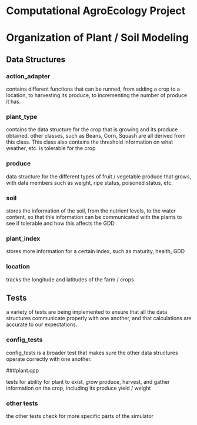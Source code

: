 # Computational AgroEcology Project

# Organization of Plant / Soil Modeling

## Data Structures

### action_adapter

contains different functions that can be runned, from adding a crop to a location, 
to harvesting its produce, to incrementing the number of produce it has.

### plant_type

contains the data structure for the crop that is growing and its produce obtained.
other classes, such as Beans, Corn, Squash are all derived from this class.
This class also contains the threshold information on what weather, etc. is tolerable
for the crop

### produce

data structure for the different types of fruit / vegetable produce that grows,
with data members such as weight, ripe status, poisoned status, etc. 

### soil

stores the information of the soil, from the nutrient levels, to the water content,
so that this information can be communicated with the plants to see if tolerable 
and how this affects the GDD

### plant_index

stores more information for a certain index, such as maturity, health, GDD

### location

tracks the longitude and latitudes of the farm / crops

## Tests

a variety of tests are being implemented to ensure that all the data structures communicate
properly with one another, and that calculations are accurate to our expectations.

### config_tests

config_tests is a broader test that makes sure the other data structures operate correctly
with one another.

###plant.cpp

tests for ability for plant to exist, grow produce, harvest, and gather information on the crop,
including its produce yield / weight

### other tests

the other tests check for more specific parts of the simulator
